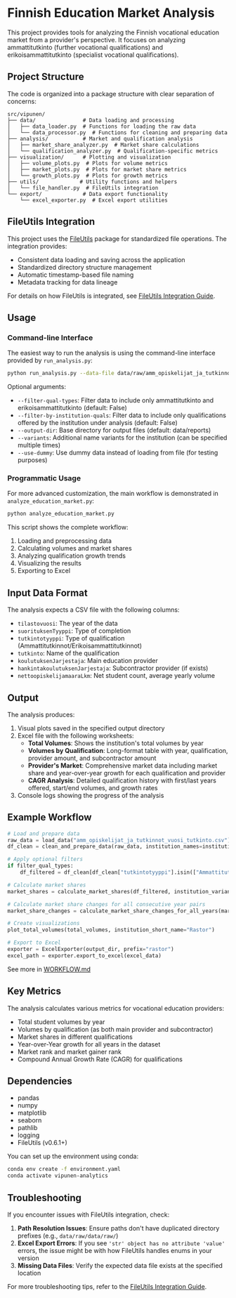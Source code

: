 # Finnish Education Market Analysis

This project provides tools for analyzing the Finnish vocational education market from a provider's perspective. It focuses on analyzing ammattitutkinto (further vocational qualifications) and erikoisammattitutkinto (specialist vocational qualifications).

## Project Structure

The code is organized into a package structure with clear separation of concerns:

```
src/vipunen/
├── data/               # Data loading and processing
│   ├── data_loader.py  # Functions for loading the raw data
│   └── data_processor.py  # Functions for cleaning and preparing data
├── analysis/           # Market and qualification analysis
│   ├── market_share_analyzer.py  # Market share calculations
│   └── qualification_analyzer.py  # Qualification-specific metrics
├── visualization/      # Plotting and visualization
│   ├── volume_plots.py  # Plots for volume metrics
│   ├── market_plots.py  # Plots for market share metrics
│   └── growth_plots.py  # Plots for growth metrics
├── utils/             # Utility functions and helpers
│   └── file_handler.py  # FileUtils integration
└── export/             # Data export functionality
    └── excel_exporter.py  # Excel export utilities
```

## FileUtils Integration

This project uses the [FileUtils](https://github.com/topi-python/FileUtils) package for standardized file operations. The integration provides:

- Consistent data loading and saving across the application
- Standardized directory structure management
- Automatic timestamp-based file naming
- Metadata tracking for data lineage

For details on how FileUtils is integrated, see [FileUtils Integration Guide](docs/FILEUTILS_INTEGRATION.md).

## Usage

### Command-line Interface

The easiest way to run the analysis is using the command-line interface provided by `run_analysis.py`:

```bash
python run_analysis.py --data-file data/raw/amm_opiskelijat_ja_tutkinnot_vuosi_tutkinto.csv --institution "Rastor-instituutti" --short-name "RI"
```

Optional arguments:
- `--filter-qual-types`: Filter data to include only ammattitutkinto and erikoisammattitutkinto (default: False)
- `--filter-by-institution-quals`: Filter data to include only qualifications offered by the institution under analysis (default: False)
- `--output-dir`: Base directory for output files (default: data/reports)
- `--variants`: Additional name variants for the institution (can be specified multiple times)
- `--use-dummy`: Use dummy data instead of loading from file (for testing purposes)

### Programmatic Usage

For more advanced customization, the main workflow is demonstrated in `analyze_education_market.py`:

```python
python analyze_education_market.py
```

This script shows the complete workflow:
1. Loading and preprocessing data
2. Calculating volumes and market shares
3. Analyzing qualification growth trends
4. Visualizing the results
5. Exporting to Excel

## Input Data Format

The analysis expects a CSV file with the following columns:
- `tilastovuosi`: The year of the data
- `suorituksenTyyppi`: Type of completion 
- `tutkintotyyppi`: Type of qualification (Ammattitutkinnot/Erikoisammattitutkinnot)
- `tutkinto`: Name of the qualification
- `koulutuksenJarjestaja`: Main education provider
- `hankintakoulutuksenJarjestaja`: Subcontractor provider (if exists)
- `nettoopiskelijamaaraLkm`: Net student count, average yearly volume

## Output

The analysis produces:
1. Visual plots saved in the specified output directory
2. Excel file with the following worksheets:
   - **Total Volumes**: Shows the institution's total volumes by year
   - **Volumes by Qualification**: Long-format table with year, qualification, provider amount, and subcontractor amount
   - **Provider's Market**: Comprehensive market data including market share and year-over-year growth for each qualification and provider
   - **CAGR Analysis**: Detailed qualification history with first/last years offered, start/end volumes, and growth rates
3. Console logs showing the progress of the analysis

## Example Workflow

```python
# Load and prepare data
raw_data = load_data("amm_opiskelijat_ja_tutkinnot_vuosi_tutkinto.csv")
df_clean = clean_and_prepare_data(raw_data, institution_names=institution_variants)

# Apply optional filters
if filter_qual_types:
    df_filtered = df_clean[df_clean["tutkintotyyppi"].isin(["Ammattitutkinnot", "Erikoisammattitutkinnot"])]

# Calculate market shares
market_shares = calculate_market_shares(df_filtered, institution_variants)

# Calculate market share changes for all consecutive year pairs
market_share_changes = calculate_market_share_changes_for_all_years(market_shares, all_years)

# Create visualizations
plot_total_volumes(total_volumes, institution_short_name="Rastor")

# Export to Excel
exporter = ExcelExporter(output_dir, prefix="rastor")
excel_path = exporter.export_to_excel(excel_data)
```
See more in [WORKFLOW.md](docs/WORKFLOW.md)

## Key Metrics

The analysis calculates various metrics for vocational education providers:
- Total student volumes by year
- Volumes by qualification (as both main provider and subcontractor)
- Market shares in different qualifications
- Year-over-Year growth for all years in the dataset
- Market rank and market gainer rank
- Compound Annual Growth Rate (CAGR) for qualifications

## Dependencies

- pandas
- numpy
- matplotlib
- seaborn
- pathlib
- logging
- FileUtils (v0.6.1+)

You can set up the environment using conda:

```bash
conda env create -f environment.yaml
conda activate vipunen-analytics
```

## Troubleshooting

If you encounter issues with FileUtils integration, check:

1. **Path Resolution Issues**: Ensure paths don't have duplicated directory prefixes (e.g., `data/raw/data/raw/`)
2. **Excel Export Errors**: If you see `'str' object has no attribute 'value'` errors, the issue might be with how FileUtils handles enums in your version
3. **Missing Data Files**: Verify the expected data file exists at the specified location

For more troubleshooting tips, refer to the [FileUtils Integration Guide](docs/FILEUTILS_INTEGRATION.md). 